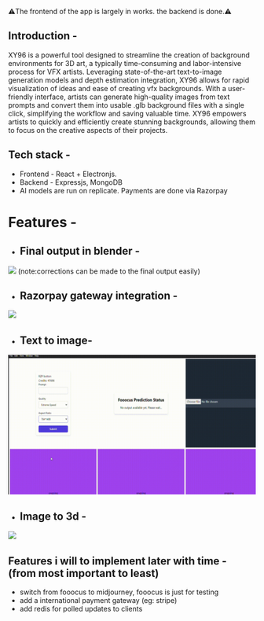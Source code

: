 ⚠️The frontend of the app is largely in works. the backend is done.⚠️
## Introduction -
XY96 is a powerful tool designed to streamline the creation of background environments for 3D art, a typically time-consuming and labor-intensive process for VFX artists. Leveraging state-of-the-art text-to-image generation models and  depth estimation integration, XY96 allows for rapid visualization of ideas and ease of creating vfx backgrounds. With a user-friendly interface, artists can generate high-quality images from text prompts and convert them into usable .glb background files with a single click, simplifying the workflow and saving valuable time. XY96 empowers artists to quickly and efficiently create stunning backgrounds, allowing them to focus on the creative aspects of their projects.

##  Tech stack -
 - Frontend - React + Electronjs. 
 - Backend - Expressjs, MongoDB
 - AI models are run on replicate. Payments are done via Razorpay

# Features -

 - ## Final output in blender - 
![](https://github.com/taketec/xy96/blob/main/previews/blender_preview.gif)
(note:corrections can be made to the final output easily)
 - ## Razorpay gateway integration - 
![](https://github.com/taketec/xy96/blob/main/previews/vlc-record-2024-07-21-22h51m25s-React-App-.gif)

 - ## Text to image- 
![](https://github.com/taketec/xy96/blob/main/previews/image-_generation_demo.gif)

 - ## Image to 3d - 
![](https://github.com/taketec/xy96/blob/main/previews/imageto3d_preview.gif)


## Features i will to implement later with time - (from most important to least)
 - switch from fooocus to midjourney, fooocus is just for testing
 - add a international payment gateway (eg: stripe)
 - add redis for polled updates to clients
